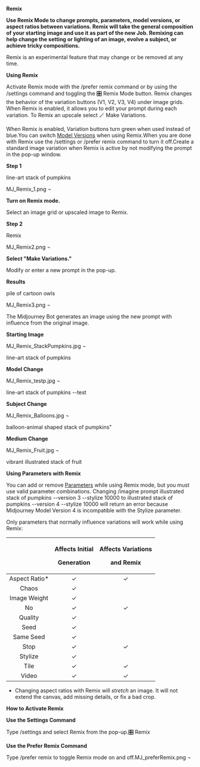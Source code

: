 ﻿**Remix**

**Use Remix Mode to change prompts, parameters, model versions, or aspect ratios between variations. Remix will take the general composition of your starting image and use it as part of the new Job. Remixing can help change the setting or lighting of an image, evolve a subject, or achieve tricky compositions.**

Remix is an experimental feature that may change or be removed at any time.

**Using Remix**

Activate Remix mode with the /prefer remix command or by using the /settings command and toggling the 🎛️ Remix Mode button. Remix changes the behavior of the variation buttons (V1, V2, V3, V4) under image grids. When Remix is enabled, it allows you to edit your prompt during each variation. To Remix an upscale select 🪄 Make Variations.

When Remix is enabled, Variation buttons turn green when used instead of blue.You can switch [Model Versions](https://docs.midjourney.com/models) when using Remix.When you are done with Remix use the /settings or /prefer remix command to turn it off.Create a standard image variation when Remix is active by not modifying the prompt in the pop-up window.

**Step 1**

line-art stack of pumpkins

MJ\_Remix\_1.png ¬

**Turn on Remix mode.**

Select an image grid or upscaled image to Remix.

**Step 2**

Remix

MJ\_Remix2.png ¬

**Select "Make Variations."**

Modify or enter a new prompt in the pop-up.

**Results**

pile of cartoon owls

MJ\_Remix3.png ¬

The Midjourney Bot generates an image using the new prompt with influence from the original image.

**Starting Image**

MJ\_Remix\_StackPumpkins.jpg ¬

line-art stack of pumpkins

**Model Change**

MJ\_Remix\_testp.jpg ¬

line-art stack of pumpkins --test

**Subject Change**

MJ\_Remix\_Balloons.jpg ¬

balloon-animal shaped stack of pumpkins"

**Medium Change**

MJ\_Remix\_Fruit.jpg ¬

vibrant illustrated stack of fruit

**Using Parameters with Remix**

You can add or remove [Parameters](https://docs.midjourney.com/parameter-list) while using Remix mode, but you must use valid parameter combinations. Changing /imagine prompt illustrated stack of pumpkins --version 3 --stylize 10000 to illustrated stack of pumpkins --version 4 --stylize 10000 will return an error because Midjourney Model Version 4 is incompatible with the Stylize parameter.

Only parameters that normally influence variations will work while using Remix:

||<p>**Affects Initial** </p><p>**Generation**</p>|<p>**Affects Variations** </p><p>**and Remix**</p>|
| :-: | :-: | :-: |
|Aspect Ratio\*|✓|✓|
|Chaos|✓||
|Image Weight|✓||
|No|✓|✓|
|Quality|✓||
|Seed|✓||
|Same Seed|✓||
|Stop|✓|✓|
|Stylize|✓||
|Tile|✓|✓|
|Video|✓|✓|
- Changing aspect ratios with Remix will *stretch* an image. It will not extend the canvas, add missing details, or fix a bad crop.

**How to Activate Remix**

**Use the Settings Command**

Type /settings and select Remix from the pop-up.🎛️ Remix

**Use the Prefer Remix Command**

Type /prefer remix to toggle Remix mode on and off.MJ\_preferRemix.png ¬
